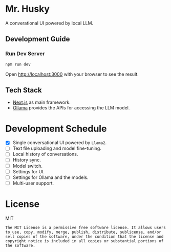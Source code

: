 # Mr. Husky

A converational UI powered by local LLM.

## Development Guide

### Run Dev Server

```bash
npm run dev
```

Open [http://localhost:3000](http://localhost:3000) with your browser to see the result.

## Tech Stack

- [Next.js](https://nextjs.org/) as main framework.
- [Ollama](https://ollama.com) provides the APIs for accessing the LLM model.

# Development Schedule

- [x] Single conversational UI powered by `Llama2`.
- [ ] Text file uploading and model fine-tuning.
- [ ] Local history of conversations.
- [ ] History sync.
- [ ] Model switch.
- [ ] Settings for UI.
- [ ] Settings for Ollama and the models.
- [ ] Multi-user support.

# License

MIT
```
The MIT License is a permissive free software license. It allows users to use, copy, modify, merge, publish, distribute, sublicense, and/or sell copies of the software, under the condition that the license and copyright notice is included in all copies or substantial portions of the software. 
```